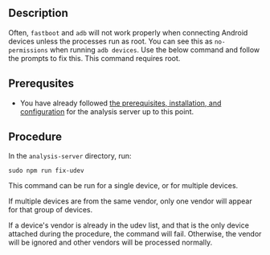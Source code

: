 ## Description
Often, `fastboot` and `adb` will not work properly when connecting Android devices unless the processes run as root. You can see this as `no-permissions` when running `adb devices`. Use the below command and follow the prompts to fix this. This command requires root.

## Prerequsites

* You have already followed [the prerequisites, installation, and configuration](./Analysis-server-set-up) for the analysis server up to this point.

## Procedure

In the `analysis-server` directory, run:

```
sudo npm run fix-udev
```
This command can be run for a single device, or for multiple devices.

If multiple devices are from the same vendor, only one vendor will appear for that group of devices.

If a device's vendor is already in the udev list, and that is the only device attached during the procedure, the command will fail. Otherwise, the vendor will be ignored and other vendors will be processed normally.